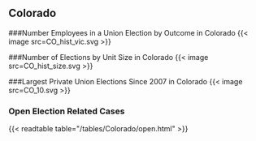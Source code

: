 ## Colorado

###Number Employees in a Union Election by Outcome in Colorado
{{< image src=CO_hist_vic.svg >}}

###Number of Elections by Unit Size in Colorado
{{< image src=CO_hist_size.svg >}}

###Largest Private Union Elections Since 2007 in Colorado
{{< image src=CO_10.svg >}}

### Open Election Related Cases
{{< readtable table="/tables/Colorado/open.html" >}}

